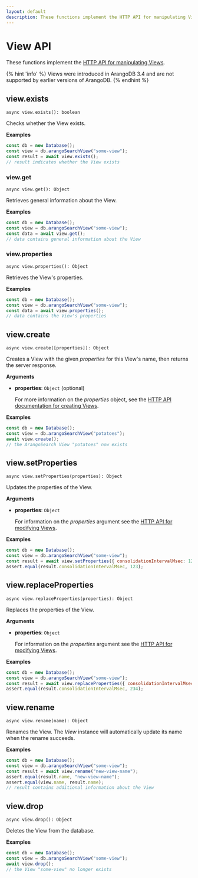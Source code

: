 ```yaml
---
layout: default
description: These functions implement the HTTP API for manipulating Views
---
```

# View API

These functions implement the
[HTTP API for manipulating Views](../http/views.html).

{% hint 'info' %}
Views were introduced in ArangoDB 3.4 and are not supported by earlier versions
of ArangoDB.
{% endhint %}

## view.exists

`async view.exists(): boolean`

Checks whether the View exists.

**Examples**

```js
const db = new Database();
const view = db.arangoSearchView("some-view");
const result = await view.exists();
// result indicates whether the View exists
```

### view.get

`async view.get(): Object`

Retrieves general information about the View.

**Examples**

```js
const db = new Database();
const view = db.arangoSearchView("some-view");
const data = await view.get();
// data contains general information about the View
```

### view.properties

`async view.properties(): Object`

Retrieves the View's properties.

**Examples**

```js
const db = new Database();
const view = db.arangoSearchView("some-view");
const data = await view.properties();
// data contains the View's properties
```

## view.create

`async view.create([properties]): Object`

Creates a View with the given _properties_ for this View's name,
then returns the server response.

**Arguments**

- **properties**: `Object` (optional)

  For more information on the _properties_ object, see the
  [HTTP API documentation for creating Views](../http/views-arangosearch.html).

**Examples**

```js
const db = new Database();
const view = db.arangoSearchView("potatoes");
await view.create();
// the ArangoSearch View "potatoes" now exists
```

## view.setProperties

`async view.setProperties(properties): Object`

Updates the properties of the View.

**Arguments**

- **properties**: `Object`

  For information on the _properties_ argument see the
  [HTTP API for modifying Views](../http/views-arangosearch.html).

**Examples**

```js
const db = new Database();
const view = db.arangoSearchView("some-view");
const result = await view.setProperties({ consolidationIntervalMsec: 123 });
assert.equal(result.consolidationIntervalMsec, 123);
```

## view.replaceProperties

`async view.replaceProperties(properties): Object`

Replaces the properties of the View.

**Arguments**

- **properties**: `Object`

  For information on the _properties_ argument see the
  [HTTP API for modifying Views](../http/views-arangosearch.html).

**Examples**

```js
const db = new Database();
const view = db.arangoSearchView("some-view");
const result = await view.replaceProperties({ consolidationIntervalMsec: 234 });
assert.equal(result.consolidationIntervalMsec, 234);
```

## view.rename

`async view.rename(name): Object`

Renames the View. The _View_ instance will automatically update its
name when the rename succeeds.

**Examples**

```js
const db = new Database();
const view = db.arangoSearchView("some-view");
const result = await view.rename("new-view-name");
assert.equal(result.name, "new-view-name");
assert.equal(view.name, result.name);
// result contains additional information about the View
```

## view.drop

`async view.drop(): Object`

Deletes the View from the database.

**Examples**

```js
const db = new Database();
const view = db.arangoSearchView("some-view");
await view.drop();
// the View "some-view" no longer exists
```
